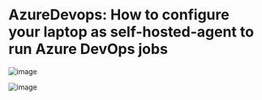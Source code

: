 # AzureDevops: How to configure your laptop as self-hosted-agent to run Azure DevOps jobs






![image](https://github.com/luiscoco/AzureDevops_Sample4_Configure_your_laptop_as_self-hosted-agent/assets/32194879/c959f291-9b39-4cbe-815c-bf6ede5c2892)

![image](https://github.com/luiscoco/AzureDevops_Sample4_Configure_your_laptop_as_self-hosted-agent/assets/32194879/09aed653-904c-45d0-b1b1-92b06dc19aa5)
